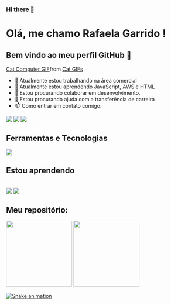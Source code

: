 ### Hi there 👋
# Olá, me chamo Rafaela Garrido ! 
## Bem vindo ao meu perfil GitHub 👋
<div class="tenor-gif-embed" data-postid="17611078" data-share-method="host" data-aspect-ratio="1.30081" data-width="100%"><a href="https://tenor.com/view/cat-computer-mouse-notebook-developer-gif-17611078">Cat Computer GIF</a>from <a href="https://tenor.com/search/cat-gifs">Cat GIFs</a></div> <script type="text/javascript" async src="https://tenor.com/embed.js"></script>

- 🔭 Atualmente estou trabalhando na área comercial
- 🌱 Atualmente estou aprendendo JavaScript, AWS e HTML
- 👯 Estou procurando colaborar em desenvolvimento.
- 🤔 Estou procurando ajuda com a transferência de carreira
- 📫 Como entrar em contato comigo: 
 <div>
<a href="https://instagram.com/rafisgarrido" target="_blank"><img src="https://img.shields.io/badge/-Instagram-%23E4405F?style=for-the-badge&logo=instagram&logoColor=white" target="_blank"></a>
<a href = "mailto:rafascgarrido@gmail.com"><img src="https://img.shields.io/badge/Gmail-D14836?style=for-the-badge&logo=gmail&logoColor=white" target="_blank"></a>
<a href="https://www.linkedin.com/in/rafaela-garrido-a88b021b0/" target="_blank"><img src="https://img.shields.io/badge/-LinkedIn-%230077B5?style=for-the-badge&logo=linkedin&logoColor=white" target="_blank"></a>   
</div>


## Ferramentas e Tecnologias
<img src="https://cdn.jsdelivr.net/gh/devicons/devicon/icons/c/c-original.svg" />

## Estou aprendendo
 <i class="devicon-javascript-plain colour "></i>                 
<img src="https://cdn.jsdelivr.net/gh/devicons/devicon/icons/html5/html5-original.svg" />
<img src="https://cdn.jsdelivr.net/gh/devicons/devicon/icons/amazonwebservices/amazonwebservices-original-wordmark.svg" />


## Meu repositório:
<div>
<a href="https://github.com/rafisgarrido">
<img height="180em" src="https://github-readme-stats.vercel.app/api/top-langs/?username=rafisgarrido&layout=compact&langs_count=7&theme=dracula"/>
<img height="180em" src="https://github-readme-stats.vercel.app/api?rafisgarrido&show_icons=true&theme=dracula&include_all_commits=true&count_private=true"/>
</div>
  
 ![Snake animation](https://github.com/rafisgarrido/rafisgarrido/blob/output/github-contribution-grid-snake.svg)
